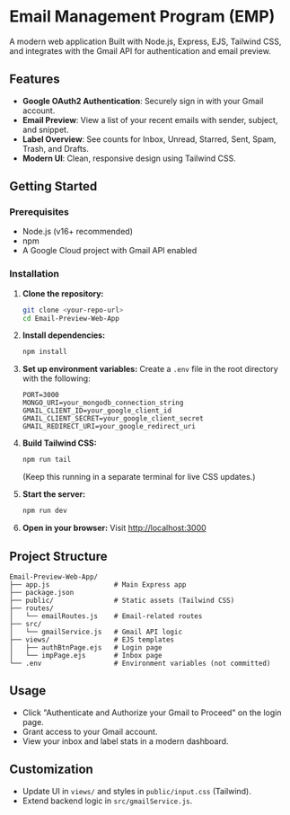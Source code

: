 # Email Management Program (EMP)

A modern web application Built with Node.js, Express, EJS, Tailwind CSS, and integrates with the Gmail API for authentication and email preview.

## Features
- **Google OAuth2 Authentication**: Securely sign in with your Gmail account.
- **Email Preview**: View a list of your recent emails with sender, subject, and snippet.
- **Label Overview**: See counts for Inbox, Unread, Starred, Sent, Spam, Trash, and Drafts.
- **Modern UI**: Clean, responsive design using Tailwind CSS.

## Getting Started

### Prerequisites
- Node.js (v16+ recommended)
- npm
- A Google Cloud project with Gmail API enabled

### Installation
1. **Clone the repository:**
   ```sh
   git clone <your-repo-url>
   cd Email-Preview-Web-App
   ```
2. **Install dependencies:**
   ```sh
   npm install
   ```
3. **Set up environment variables:**
   Create a `.env` file in the root directory with the following:
   ```env
   PORT=3000
   MONGO_URI=your_mongodb_connection_string
   GMAIL_CLIENT_ID=your_google_client_id
   GMAIL_CLIENT_SECRET=your_google_client_secret
   GMAIL_REDIRECT_URI=your_google_redirect_uri
   ```
4. **Build Tailwind CSS:**
   ```sh
   npm run tail
   ```
   (Keep this running in a separate terminal for live CSS updates.)

5. **Start the server:**
   ```sh
   npm run dev
   ```

6. **Open in your browser:**
   Visit [http://localhost:3000](http://localhost:3000)

## Project Structure
```
Email-Preview-Web-App/
├── app.js                # Main Express app
├── package.json
├── public/               # Static assets (Tailwind CSS)
├── routes/
│   └── emailRoutes.js    # Email-related routes
├── src/
│   └── gmailService.js   # Gmail API logic
├── views/                # EJS templates
│   ├── authBtnPage.ejs   # Login page
│   └── impPage.ejs       # Inbox page
└── .env                  # Environment variables (not committed)
```

## Usage
- Click "Authenticate and Authorize your Gmail to Proceed" on the login page.
- Grant access to your Gmail account.
- View your inbox and label stats in a modern dashboard.

## Customization
- Update UI in `views/` and styles in `public/input.css` (Tailwind).
- Extend backend logic in `src/gmailService.js`.